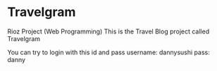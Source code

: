 # Travelgram
Rioz Project (Web Programming)
This is the Travel Blog project called Travelgram

You can try to login with this id and pass
username: dannysushi
pass: danny
